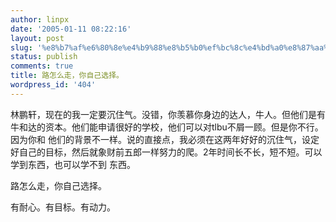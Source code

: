 ```yaml
---
author: linpx
date: '2005-01-11 08:22:16'
layout: post
slug: '%e8%b7%af%e6%80%8e%e4%b9%88%e8%b5%b0%ef%bc%8c%e4%bd%a0%e8%87%aa%e5%b7%b1%e9%80%89%e6%8b%a9%e3%80%82'
status: publish
comments: true
title: 路怎么走，你自己选择。
wordpress_id: '404'
---
```


林鹏轩，现在的我一定要沉住气。没错，你羡慕你身边的达人，牛人。但他们是有牛和达的资本。他们能申请很好的学校，他们可以对tlbu不屑一顾。但是你不行。因为你和
他们的背景不一样。说的直接点，我必须在这两年好好的沉住气，设定好自己的目标，然后就象财前五郎一样努力的爬。2年时间长不长，短不短。可以学到东西，也可以学不到
东西。

路怎么走，你自己选择。

有耐心。有目标。有动力。

